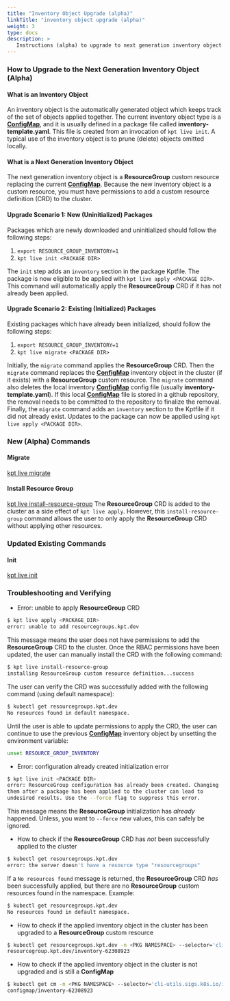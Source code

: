 ```yaml
---
title: "Inventory Object Upgrade (alpha)"
linkTitle: "inventory object upgrade (alpha)"
weight: 3
type: docs
description: >
   Instructions (alpha) to upgrade to next generation inventory object
---
```

<!--mdtogo:Short
    Instructions (alpha) to upgrade to next generation inventory object
-->

### How to Upgrade to the Next Generation Inventory Object (Alpha)

#### What is an Inventory Object

An inventory object is the automatically generated object which keeps track
of the set of objects applied together. The current inventory object type
is a [**ConfigMap**](https://kubernetes.io/docs/concepts/configuration/configmap/),
and it is usually defined in a package file called
**inventory-template.yaml**. This file is created from an invocation of
`kpt live init`. A typical use of the inventory object is to prune (delete)
objects omitted locally.

#### What is a Next Generation Inventory Object

The next generation inventory object is a **ResourceGroup** custom resource
replacing the current [**ConfigMap**](https://kubernetes.io/docs/concepts/configuration/configmap/).
Because the new inventory object is a
custom resource, you must have permissions to add a custom resource
definition (CRD) to the cluster.

#### Upgrade Scenario 1: New (Uninitialized) Packages

Packages which are newly downloaded and uninitialized should follow the
following steps:

1. `export RESOURCE_GROUP_INVENTORY=1`
2. `kpt live init <PACKAGE DIR>`

The `init` step adds an `inventory` section in the
package Kptfile. The package is now eligible to be applied
with `kpt live apply <PACKAGE DIR>`. This command will
automatically apply the **ResourceGroup** CRD if it has not
already been applied.

#### Upgrade Scenario 2: Existing (Initialized) Packages

Existing packages which have already been initialized, should follow
the following steps:

1. `export RESOURCE_GROUP_INVENTORY=1`
2. `kpt live migrate <PACKAGE DIR>`

Initially, the `migrate` command applies the **ResourceGroup** CRD.
Then the `migrate` command replaces the
[**ConfigMap**](https://kubernetes.io/docs/concepts/configuration/configmap/)
inventory object in the cluster (if it exists) with a **ResourceGroup**
custom resource. The `migrate` command also deletes the local inventory
[**ConfigMap**](https://kubernetes.io/docs/concepts/configuration/configmap/)
config file (usually **inventory-template.yaml**). If this local
[**ConfigMap**](https://kubernetes.io/docs/concepts/configuration/configmap/)
file is stored in a github repository, the removal
needs to be committed to the repository to finalize the removal.
Finally, the `migrate` command adds an `inventory`
section to the Kptfile if it did not already exist. Updates to
the package can now be applied using `kpt live apply <PACKAGE DIR>`.

### New (Alpha) Commands

#### Migrate

[kpt live migrate](./alpha/migrate)

#### Install Resource Group

[kpt live install-resource-group](./alpha/install-resource-group) The **ResourceGroup**
CRD is added to the cluster as a side effect of `kpt live apply`. However, this
`install-resource-group` command allows the user to only apply the
**ResourceGroup** CRD without applying other resources.

### Updated Existing Commands

#### Init

[kpt live init](./alpha/init)

### Troubleshooting and Verifying

* Error: unable to apply **ResourceGroup** CRD

```sh
$ kpt live apply <PACKAGE_DIR>
error: unable to add resourcegroups.kpt.dev
```

This message means the user does not have permissions to add the
**ResourceGroup** CRD to the cluster. Once the RBAC permissions have
been updated, the user can manually install the CRD with the following
command:

```sh
$ kpt live install-resource-group
installing ResourceGroup custom resource definition...success
```

The user can verify the CRD was successfully added with the following
command (using default namespace):

```sh
$ kubectl get resourcegroups.kpt.dev
No resources found in default namespace.
```

Until the user is able to update permissions to
apply the CRD, the user can continue to use the previous
[**ConfigMap**](https://kubernetes.io/docs/concepts/configuration/configmap/)
inventory object by unsetting the environment variable:

```sh
unset RESOURCE_GROUP_INVENTORY
```

* Error: configuration already created initialization error

```sh
$ kpt live init <PACKAGE DIR>
error: ResourceGroup configuration has already been created. Changing
them after a package has been applied to the cluster can lead to
undesired results. Use the --force flag to suppress this error.
```

This message means the **ResourceGroup** initialization has
*already* happened. Unless, you want to `--force` new values,
this can safely be ignored.

* How to check if the **ResourceGroup** CRD has *not* been
successfully applied to the cluster

```sh
$ kubectl get resourcegroups.kpt.dev
error: the server doesn't have a resource type "resourcegroups"
```

If a `No resources found` message is returned, the
**ResourceGroup** CRD *has* been successfully applied,
but there are no **ResourceGroup** custom resources
found in the namespace. Example:

```sh
$ kubectl get resourcegroups.kpt.dev
No resources found in default namespace.
```

* How to check if the applied inventory object in the cluster has
been upgraded to a **ResourceGroup** custom resource

```sh
$ kubectl get resourcegroups.kpt.dev -n <PKG NAMESPACE> --selector='cli-utils.sigs.k8s.io/inventory-id' -o name
resourcegroup.kpt.dev/inventory-62308923
```

* How to check if the applied inventory object in the cluster is
not upgraded and is still a **ConfigMap**

```sh
$ kubectl get cm -n <PKG NAMESPACE> --selector='cli-utils.sigs.k8s.io/inventory-id' -o name
configmap/inventory-62308923
```
